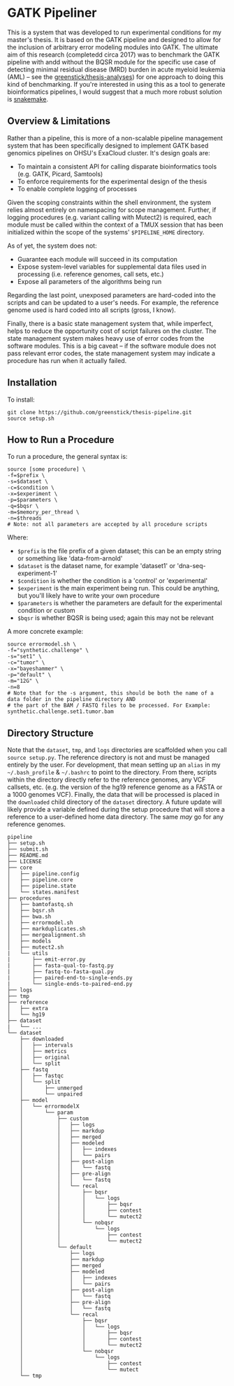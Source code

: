 # GATK Pipeliner

This is a system that was developed to run experimental conditions for my master's thesis. It is based on the GATK pipeline and designed to allow for the inclusion of arbitrary error modeling modules into GATK. The ultimate aim of this research (completedd circa 2017) was to benchmark the GATK pipeline with andd without the BQSR module for the specific use case of detecting minimal residual disease (MRD) burden in acute myeloid leukemia (AML) – see the [greenstick/thesis-analyses](https://github.com/greenstick/thesis-analyses)) for one approach to doing this kind of benchmarking. If you're interested in using this as a tool to generate bioinformatics pipelines, I would suggest that a much more robust solution is [snakemake](https://snakemake.github.io/). 

## Overview & Limitations

Rather than a pipeline, this is more of a non-scalable pipeline management system that has been specifically designed to implement GATK based genomics pipelines on OHSU's ExaCloud cluster. It's design goals are:

* To maintain a consistent API for calling disparate bioinformatics tools (e.g. GATK, Picard, Samtools)
* To enforce requirements for the experimental design of the thesis
* To enable complete logging of processes

Given the scoping constraints within the shell environment, the system relies almost entirely on namespacing for scope management. Further, if logging procedures (e.g. variant calling with Mutect2) is required, each module must be called within the context of a TMUX session that has been initialized within the scope of the systems' `$PIPELINE_HOME` directory. 

As of yet, the system does not:

* Guarantee each module will succeed in its computation
* Expose system-level variables for supplemental data files used in processing (i.e. reference genomes, call sets, etc.)
* Expose all parameters of the algorithms being run

Regarding the last point, unexposed parameters are hard-coded into the scripts and can be updated to a user's needs. For example, the reference genome used is hard coded into all scripts (gross, I know). 

Finally, there is a basic state management system that, while imperfect, helps to reduce the opportunity cost of script failures on the cluster. The state management system makes heavy use of error codes from the software modules. This is a big caveat – if the software module does not pass relevant error codes, the state management system may indicate a procedure has run when it actually failed. 

## Installation

To install:

    git clone https://github.com/greenstick/thesis-pipeline.git
    source setup.sh

## How to Run a Procedure

To run a procedure, the general syntax is:

    source [some procedure] \
    -f=$prefix \
    -s=$dataset \
    -c=$condition \
    -x=$experiment \
    -p=$parameters \
    -q=$bqsr \
    -m=$memory_per_thread \
    -n=$threads
    # Note: not all parameters are accepted by all procedure scripts
    
Where:

* `$prefix` is the file prefix of a given dataset; this can be an empty string or something like 'data-from-arnold'
* `$dataset` is the dataset name, for example 'dataset1' or 'dna-seq-experiment-1'
* `$condition` is whether the condition is a 'control' or 'experimental'
* `$experiment` is the main experiment being run. This could be anything, but you'll likely have to write your own procedure
* `$parameters` is whether the parameters are default for the experimental condition or custom
* `$bqsr` is whether BQSR is being used; again this may not be relevant

A more concrete example:

    source errormodel.sh \
    -f="synthetic.challenge" \
    -s="set1" \
    -c="tumor" \
    -x="bayeshammer" \
    -p="default" \
    -m="12G" \
    -n=8
    # Note that for the -s argument, this should be both the name of a data folder in the pipeline directory AND
    # the part of the BAM / FASTQ files to be processed. For Example: synthetic.challenge.set1.tumor.bam
    
## Directory Structure

Note that the `dataset`, `tmp`, and `logs` directories are scaffolded when you call `source setup.py`. The reference directory is not and must be managed entirely by the user. For development, that mean setting up an `alias` in my `~/.bash_profile` & `~/.bashrc` to point to the directory. From there, scripts within the directory directly refer to the reference genomes, any VCF callsets, etc. (e.g. the version of the hg19 reference genome as a FASTA or a 1000 genomes VCF). Finally, the data that will be processed is placed in the `downloaded` child directory of the `dataset` directory. A future update will likely provide a variable defined during the setup procedure that will store a reference to a user-defined home data directory. The same *may* go for any reference genomes.

```
pipeline
├── setup.sh
├── submit.sh
├── README.md
├── LICENSE
├── core
│   ├── pipeline.config
│   ├── pipeline.core
│   ├── pipeline.state
│   └── states.manifest
├── procedures
│   ├── bamtofastq.sh
│   ├── bqsr.sh
│   ├── bwa.sh
│   ├── errormodel.sh
│   ├── markduplicates.sh
│   ├── mergealignment.sh
│   ├── models
│   ├── mutect2.sh
|   └── utils
|       ├── emit-error.py
|       ├── fasta-qual-to-fastq.py
|       ├── fastq-to-fasta-qual.py
|       ├── paired-end-to-single-ends.py
|       └── single-ends-to-paired-end.py
├── logs
├── tmp
├── reference
│   ├── extra
│   └── hg19
├── dataset
|   └── ...
└── dataset
    ├── downloaded
    │   ├── intervals
    │   ├── metrics
    │   ├── original
    │   └── split
    ├── fastq
    │   ├── fastqc
    │   └── split
    │       ├── unmerged
    │       └── unpaired
    ├── model
    │   └── errormodelX                                                                                                                                                                               
    │       └── param
    │           ├── custom
    │           │   ├── logs
    │           │   ├── markdup
    │           │   ├── merged
    │           │   ├── modeled
    │           │   │   ├── indexes
    │           │   │   └── pairs
    │           │   ├── post-align
    │           │   │   └── fastq
    │           │   ├── pre-align
    │           │   │   └── fastq
    │           │   └── recal
    │           │       ├── bqsr
    │           │       │   └── logs
    │           │       │       ├── bqsr
    │           │       │       ├── contest
    │           │       │       └── mutect2
    │           │       └── nobqsr
    │           │           └── logs
    │           │               ├── contest
    │           │               └── mutect2
    │           └── default
    │               ├── logs
    │               ├── markdup
    │               ├── merged
    │               ├── modeled
    │               │   ├── indexes
    │               │   └── pairs
    │               ├── post-align
    │               │   └── fastq
    │               ├── pre-align
    │               │   └── fastq
    │               └── recal
    │                   ├── bqsr
    │                   │   └── logs
    │                   │       ├── bqsr
    │                   │       ├── contest
    │                   │       └── mutect2
    │                   └── nobqsr
    │                       └── logs
    │                           ├── contest
    │                           └── mutect
    └── tmp 
```

   
